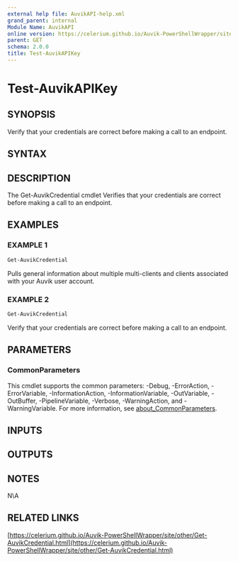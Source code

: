 ```yaml
---
external help file: AuvikAPI-help.xml
grand_parent: internal
Module Name: AuvikAPI
online version: https://celerium.github.io/Auvik-PowerShellWrapper/site/internal/Test-AuvikAPIKey.html
parent: GET
schema: 2.0.0
title: Test-AuvikAPIKey
---
```


# Test-AuvikAPIKey

## SYNOPSIS
Verify that your credentials are correct before making a call to an endpoint.

## SYNTAX

## DESCRIPTION
The Get-AuvikCredential cmdlet Verifies that your
credentials are correct before making a call to an endpoint.

## EXAMPLES

### EXAMPLE 1
```powershell
Get-AuvikCredential
```

Pulls general information about multiple multi-clients and
clients associated with your Auvik user account.

### EXAMPLE 2
```powershell
Get-AuvikCredential
```

Verify that your credentials are correct
before making a call to an endpoint.

## PARAMETERS

### CommonParameters
This cmdlet supports the common parameters: -Debug, -ErrorAction, -ErrorVariable, -InformationAction, -InformationVariable, -OutVariable, -OutBuffer, -PipelineVariable, -Verbose, -WarningAction, and -WarningVariable. For more information, see [about_CommonParameters](http://go.microsoft.com/fwlink/?LinkID=113216).

## INPUTS

## OUTPUTS

## NOTES
N\A

## RELATED LINKS

[https://celerium.github.io/Auvik-PowerShellWrapper/site/other/Get-AuvikCredential.html](https://celerium.github.io/Auvik-PowerShellWrapper/site/other/Get-AuvikCredential.html)

